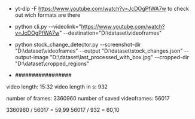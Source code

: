 
-  yt-dlp -F https://www.youtube.com/watch?v=JcDOgPfWA7w to check out wich formats are there

-  python cli.py --videolink="https://www.youtube.com/watch?v=JcDOgPfWA7w"  --destination="D:\dataset\videoframes"

-  python stock_change_detector.py --screenshot-dir "D:\dataset\videoframes" --output "D:\dataset\stock_changes.json" --output-image "D:\dataset\last_processed_with_box.jpg" --cropped-dir "D:\dataset\cropped_regions"



- #################

video length: 15:32
video length in s: 932

number of frames: 3360960
number of saved videoframes: 56017

3360960 / 56017 = 59,99
56017 / 932 = 60,10